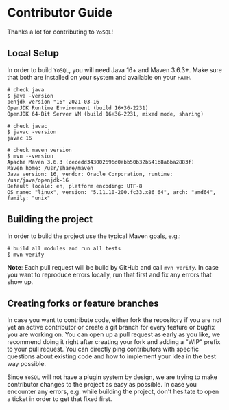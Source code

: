 # Contributor Guide

Thanks a lot for contributing to `YoSQL`!

## Local Setup

In order to build `YoSQL`, you will need Java 16+ and Maven 3.6.3+. Make sure that both are installed on your system and available on your `PATH`.

```shell
# check java
$ java -version
penjdk version "16" 2021-03-16
OpenJDK Runtime Environment (build 16+36-2231)
OpenJDK 64-Bit Server VM (build 16+36-2231, mixed mode, sharing)

# check javac
$ javac -version
javac 16

# check maven version
$ mvn --version
Apache Maven 3.6.3 (cecedd343002696d0abb50b32b541b8a6ba2883f)
Maven home: /usr/share/maven
Java version: 16, vendor: Oracle Corporation, runtime: /usr/java/openjdk-16
Default locale: en, platform encoding: UTF-8
OS name: "linux", version: "5.11.10-200.fc33.x86_64", arch: "amd64", family: "unix"
```

## Building the project

In order to build the project use the typical Maven goals, e.g.:

```shell
# build all modules and run all tests
$ mvn verify
```

**Note**: Each pull request will be build by GitHub and call `mvn verify`. In case you want to reproduce errors locally, run that first and fix any errors that show up.

## Creating forks or feature branches

In case you want to contribute code, either fork the repository if you are not yet an active contributor or create a git branch for every feature or bugfix you are working on. You can open up a pull request as early as you like, we recommend doing it right after creating your fork and adding a "WIP" prefix to your pull request. You can directly ping contributors with specific questions about existing code and how to implement your idea in the best way possible.

Since `YoSQL` will not have a plugin system by design, we are trying to make contributor changes to the project as easy as possible. In case you encounter any errors, e.g. while building the project, don't hesitate to open a ticket in order to get that fixed first.
